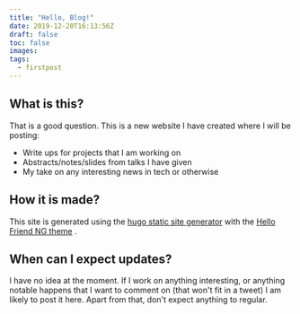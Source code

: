 ```yaml
---
title: "Hello, Blog!"
date: 2019-12-20T16:13:56Z
draft: false
toc: false
images:
tags:
  - firstpost
---
```


## What is this?
That is a good question.
This is a new website I have created where I will be posting:
* Write ups for projects that I am working on
* Abstracts/notes/slides from talks I have given
* My take on any interesting news in tech or otherwise

## How it is made?
This site is generated using the [hugo static site generator](https://gohugo.io) with the [Hello Friend NG theme](https://github.com/rhazdon/hugo-theme-hello-friend-ng) .

## When can I expect updates?
I have no idea at the moment.
If I work on anything interesting, or anything notable happens that I want to comment on (that won't fit in a tweet) I am likely to post it here.
Apart from that, don't expect anything to regular.
